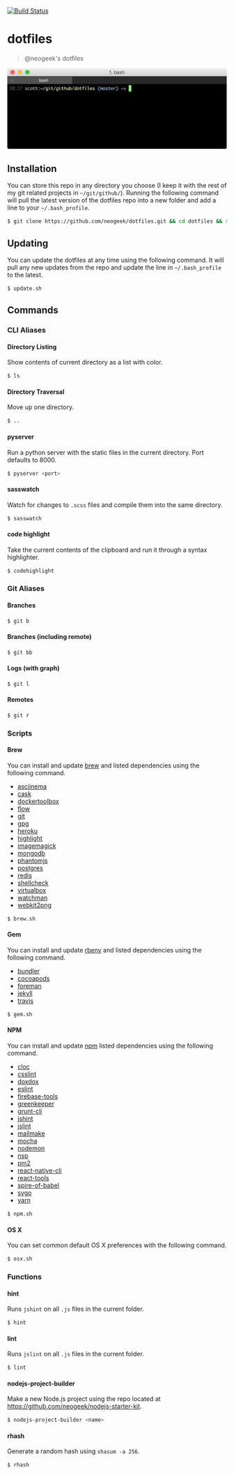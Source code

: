 [![Build Status](https://travis-ci.org/neogeek/dotfiles.svg?branch=master)](https://travis-ci.org/neogeek/dotfiles)

# dotfiles

> @neogeek's dotfiles

![](screenshot.png)

## Installation

You can store this repo in any directory you choose (I keep it with the rest of my git related projects in `~/git/github/`). Running the following command will pull the latest version of the dotfiles repo into a new folder and add a line to your `~/.bash_profile`.

```bash
$ git clone https://github.com/neogeek/dotfiles.git && cd dotfiles && source bootstrap.sh
```

## Updating

You can update the dotfiles at any time using the following command. It will pull any new updates from the repo and update the line in `~/.bash_profile` to the latest.

```bash
$ update.sh
```

## Commands

### CLI Aliases

#### Directory Listing

Show contents of current directory as a list with color.

```bash
$ ls
```

#### Directory Traversal

Move up one directory.

```bash
$ ..
```

#### pyserver

Run a python server with the static files in the current directory. Port defaults to 8000.

```bash
$ pyserver <port>
```

#### sasswatch

Watch for changes to `.scss` files and compile them into the same directory.

```bash
$ sasswatch
```

#### code highlight

Take the current contents of the clipboard and run it through a syntax highlighter.

```bash
$ codehighlight
```

### Git Aliases

#### Branches

```bash
$ git b
```

#### Branches (including remote)

```bash
$ git bb
```

#### Logs (with graph)

```bash
$ git l
```

#### Remotes

```bash
$ git r
```

### Scripts

#### Brew

You can install and update [brew](http://brew.sh) and listed dependencies using the following command.

- [asciinema](https://asciinema.org)
- [cask](http://caskroom.io)
- [dockertoolbox](https://www.docker.com/products/docker-toolbox)
- [flow](http://flowtype.org)
- [git](https://git-scm.com/)
- [gpg](https://help.github.com/categories/gpg/)
- [heroku](https://toolbelt.heroku.com/standalone)
- [highlight](http://www.andre-simon.de/doku/highlight/en/highlight.php)
- [imagemagick](http://www.imagemagick.org/script/index.php)
- [mongodb](https://www.mongodb.org)
- [phantomjs](http://phantomjs.org)
- [postgres](http://www.postgresql.org)
- [redis](http://redis.io)
- [shellcheck](https://github.com/koalaman/shellcheck)
- [virtualbox](https://www.virtualbox.org/)
- [watchman](https://facebook.github.io/watchman)
- [webkit2png](http://www.paulhammond.org/webkit2png/)

```bash
$ brew.sh
```

#### Gem

You can install and update [rbenv](https://github.com/sstephenson/rbenv) and listed dependencies using the following command.

- [bundler](http://bundler.io)
- [cocoapods](https://cocoapods.org)
- [foreman](http://ddollar.github.io/foreman/)
- [jekyll](http://jekyllrb.com)
- [travis](https://github.com/travis-ci/travis.rb)

```bash
$ gem.sh
```

#### NPM

You can install and update [npm](https://www.npmjs.com) listed dependencies using the following command.

- [cloc](https://github.com/AlDanial/cloc)
- [csslint](https://github.com/CSSLint/csslint)
- [doxdox](http://doxdox.org)
- [eslint](http://eslint.org/)
- [firebase-tools](https://www.firebase.com/)
- [greenkeeper](https://greenkeeper.io/)
- [grunt-cli](http://gruntjs.com)
- [jshint](https://www.npmjs.com/package/jshint)
- [jslint](https://www.npmjs.com/package/jslint)
- [mailmake](https://github.com/neogeek/mailmake)
- [mocha](http://mochajs.org)
- [nodemon](https://github.com/remy/nodemon)
- [nsp](https://github.com/nodesecurity/nsp)
- [pm2](https://github.com/Unitech/pm2)
- [react-native-cli](http://facebook.github.io/react-native)
- [react-tools](http://facebook.github.io/react)
- [spire-of-babel](https://github.com/neogeek/spire-of-babel)
- [svgo](https://github.com/svg/svgo)
- [yarn](https://github.com/yarnpkg/yarn)

```bash
$ npm.sh
```

#### OS X

You can set common default OS X preferences with the following command.

```bash
$ osx.sh
```

### Functions

#### hint

Runs `jshint` on all `.js` files in the current folder.

```bash
$ hint
```

#### lint

Runs `jslint` on all `.js` files in the current folder.

```bash
$ lint
```

#### nodejs-project-builder

Make a new Node.js project using the repo located at <https://github.com/neogeek/nodejs-starter-kit>.

```bash
$ nodejs-project-builder <name>
```

#### rhash

Generate a random hash using `shasum -a 256`.

```bash
$ rhash
```
